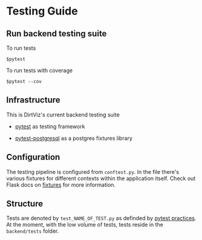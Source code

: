# Testing Guide

## Run backend testing suite

To run tests

```console
$pytest
```

To run tests with coverage

```console
$pytest --cov
```

## Infrastructure

This is DirtViz's current backend testing suite

- [pytest](https://docs.pytest.org/en/stable/) as testing framework

- [pytest-postgresql](https://github.com/ClearcodeHQ/pytest-postgresql) as a postgres fixtures library

## Configuration

The testing pipeline is configured from `conftest.py`. In the file there's various fixtures for different contexts within the application itself. Check out Flask docs on [fixtures](https://flask.palletsprojects.com/en/3.0.x/testing/) for more information.

## Structure

Tests are denoted by `test_NAME_OF_TEST.py` as definded by [pytest practices](https://docs.pytest.org/en/stable/explanation/goodpractices.html). At the moment, with the low volume of tests, tests reside in the `backend/tests` folder.
